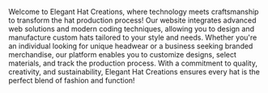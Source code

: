 Welcome to Elegant Hat Creations, where technology meets craftsmanship to transform the hat production process! Our website integrates advanced web solutions and modern coding techniques, allowing you to design and manufacture custom hats tailored to your style and needs. Whether you're an individual looking for unique headwear or a business seeking branded merchandise, our platform enables you to customize designs, select materials, and track the production process. With a commitment to quality, creativity, and sustainability, Elegant Hat Creations ensures every hat is the perfect blend of fashion and function!
